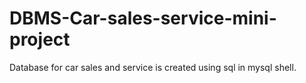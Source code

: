 # DBMS-Car-sales-service-mini-project
Database for car sales and service is created using sql in mysql shell.

